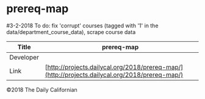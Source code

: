 # prereq-map

#3-2-2018
 To do: fix 'corrupt' courses (tagged with '1' in the data/department_course_data), scrape course data

| Title | prereq-map |
|-|-|
| Developer    | []() |
| Link | [http://projects.dailycal.org/2018/prereq-map/](http://projects.dailycal.org/2018/prereq-map/) |


©2018 The Daily Californian
